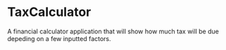 # TaxCalculator
A financial calculator application that will show how much tax will be due depeding on a few inputted factors. 
